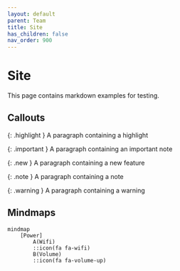 ```yaml
---
layout: default
parent: Team
title: Site
has_children: false
nav_order: 900
---
```


# Site
This page contains markdown examples for testing.

## Callouts

{: .highlight }
A paragraph containing a highlight

{: .important }
A paragraph containing an important note

{: .new }
A paragraph containing a new feature

{: .note }
A paragraph containing a note

{: .warning }
A paragraph containing a warning

## Mindmaps

```mermaid
mindmap
    [Power]
        A(Wifi)
        ::icon(fa fa-wifi)
        B(Volume)
        ::icon(fa fa-volume-up)
```

